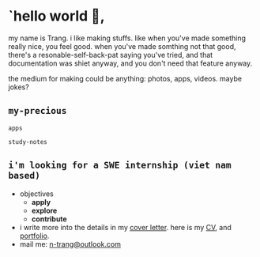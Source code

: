 # `hello world 👋, 
my name is Trang. i like making stuffs. like when you've made something really nice, you feel good. when you've made somthing not that good, there's a resonable-self-back-pat saying you've tried, and that documentation was shiet anyway, and you don't need that feature anyway.

the medium for making could be anything: photos, apps, videos. maybe jokes?

## `my-precious`

`apps`

`study-notes`

## `i'm looking for a SWE internship (viet nam based)`
- objectives
    - **apply** 
    - **explore** 
    - **contribute**
- i write more into the details in my [cover letter](). here is my [CV](), and [portfolio]().
- mail me: <n-trang@outlook.com>


